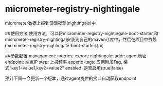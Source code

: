 # micrometer-registry-nightingale 
micrometer数据上报到滴滴夜莺(nightingale)中 

##使用方法 
使用方法，可以将micrometer-registry-nightingale-boot-starter,和micrometer-registry-nightingal安装到自己的maven仓库中，然后在项目中依赖micrometer-registry-nightingale-boot-starter即可 

##参数配置 
management: 
  metrics: 
    export: 
      nightingale: 
        addr: agent地址 
        endpoint: 端点IP 
        step: 上报频率 
        append-tags: 应用附加Tag, 格式"key1=value1,key2=value2" 
        enabled: 是否启用(true|false) 

预计下周一会更新一个版本，通过agent提供的接口自动获取endpoint 
